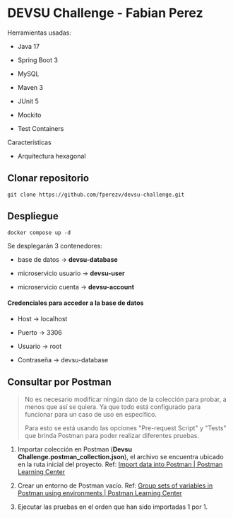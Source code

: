 # DEVSU Challenge - Fabian Perez

Herramientas usadas:

- Java 17

- Spring Boot 3

- MySQL

- Maven 3

- JUnit 5

- Mockito

- Test Containers

Características

- Arquitectura hexagonal

## Clonar repositorio

```shell
git clone https://github.com/fperezv/devsu-challenge.git
```

## Despliegue

```sheell
docker compose up -d
```

Se desplegarán 3 contenedores: 

- base de datos -> **devsu-database**

- microservicio usuario -> **devsu-user**

- microservicio cuenta -> **devsu-account**

#### Credenciales para acceder a la base de datos

- Host -> localhost

- Puerto -> 3306

- Usuario -> root

- Contraseña -> devsu-database

## Consultar por Postman



> No es necesario modificar ningún dato de la colección para probar, a menos que así se quiera. Ya que todo está configurado para funcionar para un caso de uso en específico.
> 
> Para esto se está usando las opciones "Pre-request Script" y "Tests" que brinda Postman para poder realizar diferentes pruebas.



1. Importar colección en Postman (**Devsu Challenge.postman_collection.json**), el archivo se encuentra ubicado en la ruta inicial del proyecto. Ref: [Import data into Postman | Postman Learning Center](https://learning.postman.com/docs/getting-started/importing-and-exporting/importing-data/)

2. Crear un entorno de Postman vacío. Ref: [Group sets of variables in Postman using environments | Postman Learning Center](https://learning.postman.com/docs/sending-requests/variables/managing-environments/#create-an-environment)

3. Ejecutar las pruebas en el orden que han sido importadas 1 por 1.


